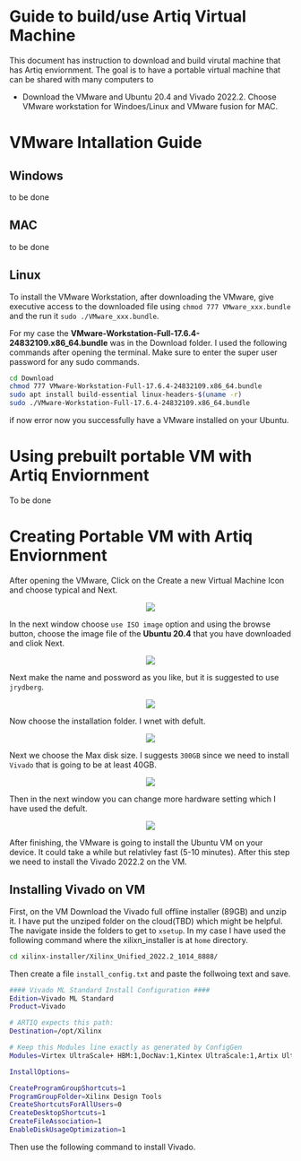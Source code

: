 # Guide to build/use Artiq Virtual Machine

This document has instruction to download and build virutal machine that has Artiq enviornment. The goal is to have a portable virtual machine that can be shared with many computers to 

- Download the VMware and Ubuntu 20.4 and Vivado 2022.2. Choose VMware workstation for Windoes/Linux and VMware fusion for MAC.



# VMware Intallation Guide

## Windows
to be done
## MAC
to be done

## Linux

To install the VMware Workstation, after downloading the VMware, give executive access to the downloaded file using `chmod 777 VMware_xxx.bundle` and the run it `sudo ./VMware_xxx.bundle`.

For my case the **VMware-Workstation-Full-17.6.4-24832109.x86_64.bundle** was in the Download folder. I used the following commands after opening the terminal. Make sure to enter the super user password for any sudo commands. 


```bash
cd Download
chmod 777 VMware-Workstation-Full-17.6.4-24832109.x86_64.bundle
sudo apt install build-essential linux-headers-$(uname -r)
sudo ./VMware-Workstation-Full-17.6.4-24832109.x86_64.bundle
```

if now error now you successfully have a VMware installed on your Ubuntu. 

# Using prebuilt portable VM with Artiq Enviornment
To be done

# Creating Portable VM with Artiq Enviornment

After opening the VMware, Click on the Create a new Virtual Machine Icon and choose typical and Next.
<p align="center">
   <img src="img/VMware/Create_new_vm.png"> 
</p>

In the next window choose `use ISO image` option and using the browse button, choose the image file of the **Ubuntu 20.4** that you have downloaded and cliok Next. 

<p align="center">
   <img src="img/VMware/Iso_image.png"> 
</p>

Next make the name and possword as you like, but it is suggested to use `jrydberg`.


<p align="center">
   <img src="img/VMware/UserName_Pwd.png"> 
</p>

Now choose the installation folder. I wnet with defult.


<p align="center">
   <img src="img/VMware/VM_installing directory.png"> 
</p>

Next we choose the Max disk size. I suggests `300GB` since we need to install `Vivado` that is going to be at least 40GB.

<p align="center">
   <img src="img/VMware/Disk_size.png"> 
</p>

Then in the next window you can change more hardware setting which I have used the defult. 

<p align="center">
   <img src="img/VMware/MoreHWsetup.png"> 
</p>

After finishing, the VMware is going to install the Ubuntu VM on your device. It could take a while but relativley fast (5-10 minutes). After this step we need to install the Vivado 2022.2 on the VM.

## Installing Vivado on VM

First, on the VM Download the Vivado full offline installer (89GB) and unzip it. I have put the unziped folder on the cloud(TBD) which might be helpful. The navigate inside the folders to get to `xsetup`. In my case I have used the following command where the xilixn_installer is at `home` directory.


```bash 
cd xilinx-installer/Xilinx_Unified_2022.2_1014_8888/
```

Then create a file `install_config.txt` and paste the follwoing text and save.

```bash
#### Vivado ML Standard Install Configuration ####
Edition=Vivado ML Standard
Product=Vivado

# ARTIQ expects this path:
Destination=/opt/Xilinx

# Keep this Modules line exactly as generated by ConfigGen
Modules=Virtex UltraScale+ HBM:1,DocNav:1,Kintex UltraScale:1,Artix UltraScale+:1,Spartan-7:1,Artix-7:1,Virtex UltraScale+:1,Vitis Model Composer(Xilinx Toolbox for MATLAB and Simulink. Includes the functionality of System Generator for DSP):1,Zynq UltraScale+ MPSoC:1,Zynq-7000:1,Virtex UltraScale+ 58G:1,Kintex-7:1,Install Devices for Kria SOMs and Starter Kits:1,Kintex UltraScale+:1

InstallOptions=

CreateProgramGroupShortcuts=1
ProgramGroupFolder=Xilinx Design Tools
CreateShortcutsForAllUsers=0
CreateDesktopShortcuts=1
CreateFileAssociation=1
EnableDiskUsageOptimization=1
```

Then use the following command to install Vivado.

```bash












